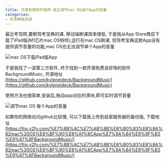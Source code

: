 ```yaml
---
title: 开源免费软件推荐-独立调节mac OS运行App的音量
categories:
- 珍贵稀缺资源
---
```



最近考驾照,要刷驾考宝典的课, 移动端刷课效率很低, 于是我从App Store商店下载了iPad版(M1芯片mac OS特供),运行在mac OS刷课, 但驾考宝典这款App没有提供调节音量的功能,mac OS也无法调节单个App的音量

![mac OS下载iPad版App](https://cdn.fangyuanxiaozhan.com/assets/16515594425165b7fpSd3.png)

于是我找了一波第三方软件, 终于找到一款开源免费且好用的软件BackgroundMusic, 开源地址 [https://github.com/kyleneideck/BackgroundMusic](https://github.com/kyleneideck/BackgroundMusic)

使用方法也很简单,安装后,拖动app对应的滑块,即可实时调节音量

![调节mac OS 每个App的音量](https://cdn.fangyuanxiaozhan.com/assets/1651559315662tXRdEYzp.png)


如果你的网络访问github比较慢, 可以下载我上传到自家服务器的备份版, 下载地址
[https://frp.v2fy.com/%E7%8B%AC%E7%AB%8B%E8%B0%83%E8%8A%82mac%20OS%E8%BF%90%E8%A1%8CApp%E7%9A%84%E9%9F%B3%E9%87%8FBackgroundMusic/](https://frp.v2fy.com/%E7%8B%AC%E7%AB%8B%E8%B0%83%E8%8A%82mac%20OS%E8%BF%90%E8%A1%8CApp%E7%9A%84%E9%9F%B3%E9%87%8FBackgroundMusic/)




